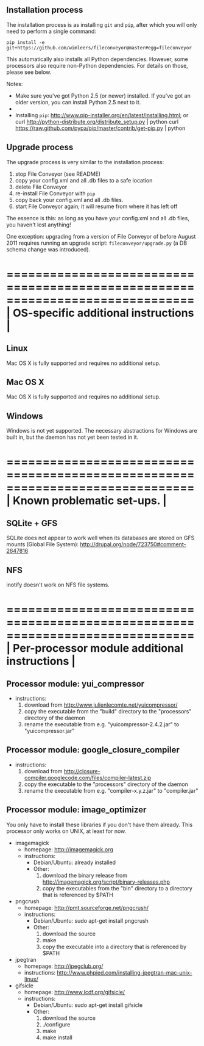Installation process
--------------------
The installation process is as installing `git` and `pip`, after which you
will only need to perform a single command:

    pip install -e git+https://github.com/wimleers/fileconveyor@master#egg=fileconveyor

This automatically also installs all Python dependencies.
However, some processors also require non-Python dependencies. For details on
those, please see below.


Notes: 
- Make sure you've got Python 2.5 (or newer) installed. If you've got an older
  version, you can install Python 2.5 next to it.
- 
- Installing `pip`: http://www.pip-installer.org/en/latest/installing.html; or
    curl http://python-distribute.org/distribute_setup.py | python
    curl https://raw.github.com/pypa/pip/master/contrib/get-pip.py | python




Upgrade process
---------------
The upgrade process is very similar to the installation process:
1. stop File Conveyor (see README)
2. copy your config.xml and all .db files to a safe location
3. delete File Conveyor
4. re-install File Conveyor with `pip`
5. copy back your config.xml and all .db files.
6. start File Conveyor again; it will resume from where it has left off

The essence is this: as long as you have your config.xml and all .db files,
you haven't lost anything!

One exception: upgrading from a version of File Conveyor of before August 2011
requires running an upgrade script: `fileconveyor/upgrade.py` (a DB schema
change was introduced).




==============================================================================
| OS-specific additional instructions                                        |
==============================================================================

Linux
-----
Mac OS X is fully supported and requires no additional setup.


Mac OS X
---------
Mac OS X is fully supported and requires no additional setup.


Windows
-------
Windows is not yet supported.
The necessary abstractions for Windows are built in, but the daemon has not
yet been tested in it.




==============================================================================
| Known problematic set-ups.                                                 |
==============================================================================

SQLite + GFS
------------
SQLite does not appear to work well when its databases are stored on GFS
mounts (Global File System):
  http://drupal.org/node/723750#comment-2647816

NFS
---
inotify doesn't work on NFS file systems.




==============================================================================
| Per-processor module additional instructions                               |
==============================================================================

Processor module: yui_compressor
--------------------------------
* instructions:
  1. download from http://www.julienlecomte.net/yuicompressor/
  2. copy the executable from the "build" directory to the "processors" directory of the daemon
  3. rename the executable from e.g. "yuicompressor-2.4.2.jar" to "yuicompressor.jar"


Processor module: google_closure_compiler
-----------------------------------------
* instructions:
  1. download from http://closure-compiler.googlecode.com/files/compiler-latest.zip
  2. copy the executable to the "processors" directory of the daemon
  3. rename the executable from e.g. "compiler-x.y.z.jar" to "compiler.jar"


Processor module: image_optimizer
---------------------------------
You only have to install these libraries if you don't have them already. This
processor only works on UNIX, at least for now.

- imagemagick
  * homepage: http://imagemagick.org
  * instructions:
    - Debian/Ubuntu: already installed
    - Other:
      1. download the binary release from http://imagemagick.org/script/binary-releases.php
      2. copy the executables from the "bin" directory to a directory that is referenced by $PATH
- pngcrush
  * homepage: http://pmt.sourceforge.net/pngcrush/
  * instructions:
    - Debian/Ubuntu: sudo apt-get install pngcrush
    - Other:
      1. download the source
      2. make
      3. copy the executable into a directory that is referenced by $PATH
- jpegtran
  * homepage: http://jpegclub.org/
  * instructions: http://www.phpied.com/installing-jpegtran-mac-unix-linux/
- gifsicle
  * homepage: http://www.lcdf.org/gifsicle/
  * instructions:
    - Debian/Ubuntu: sudo apt-get install gifsicle
    - Other:
      1. download the source
      2. ./configure
      3. make
      4. make install

